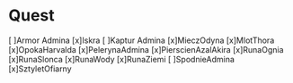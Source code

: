 # Quest
[ ]Armor Admina
[x]Iskra
[ ]Kaptur Admina
[x]MieczOdyna
[x]MlotThora
[x]OpokaHarvalda
[x]PelerynaAdmina
[x]PierscienAzalAkira
[x]RunaOgnia
[x]RunaSlonca
[x]RunaWody
[x]RunaZiemi
[ ]SpodnieAdmina
[x]SztyletOfiarny
